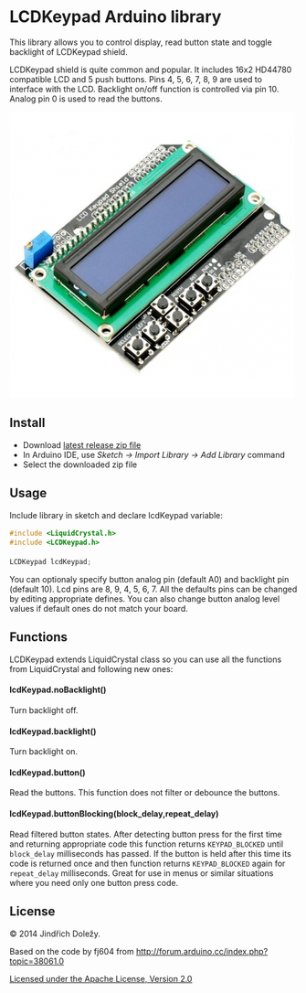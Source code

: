 # LCDKeypad Arduino library

This library allows you to control display, read button state and toggle backlight of LCDKeypad shield. 

LCDKeypad shield is quite common and popular. It includes 16x2 HD44780 compatible LCD and 5 push buttons. Pins 4, 5, 6, 7, 8, 9 are used to interface with the LCD. Backlight on/off function is controlled via pin 10. Analog pin 0 is used to read the buttons.

![alt text](shield.jpg)


## Install

* Download [latest release zip file](https://github.com/dzindra/LCDKeypad/releases/latest)
* In Arduino IDE, use _Sketch -> Import Library -> Add Library_ command
* Select the downloaded zip file

## Usage

Include library in sketch and declare lcdKeypad variable:

```c
#include <LiquidCrystal.h>
#include <LCDKeypad.h>

LCDKeypad lcdKeypad;
```

You can optionaly specify button analog pin (default A0) and backlight pin (default 10). Lcd pins are 8, 9, 4, 5, 6, 7. All the defaults pins can be changed by editing appropriate defines. You can also change button analog level values if default ones do not match your board.

## Functions

LCDKeypad extends LiquidCrystal class so you can use all the functions from LiquidCrystal and following new ones:

#### lcdKeypad.noBacklight()

Turn backlight off.

#### lcdKeypad.backlight()

Turn backlight on.

#### lcdKeypad.button()

Read the buttons. This function does not filter or debounce the buttons.

#### lcdKeypad.buttonBlocking(block_delay,repeat_delay)

Read filtered button states. After detecting button press for the first time and returning appropriate code this function returns `KEYPAD_BLOCKED` until `block_delay` milliseconds has passed. If the button is held after this time its code is returned once and then function returns `KEYPAD_BLOCKED` again for `repeat_delay` milliseconds. Great for use in menus or similar situations where you need only one button press code.

## License

&copy; 2014 Jindřich Doležy.

Based on the code by fj604 from http://forum.arduino.cc/index.php?topic=38061.0

[Licensed under the Apache License, Version 2.0](http://www.apache.org/licenses/LICENSE-2.0)